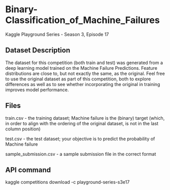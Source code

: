# Binary-Classification_of_Machine_Failures
Kaggle Playground Series - Season 3, Episode 17

## Dataset Description
The dataset for this competition (both train and test) was generated from a deep learning model trained on the Machine Failure Predictions. Feature distributions are close to, but not exactly the same, as the original. Feel free to use the original dataset as part of this competition, both to explore differences as well as to see whether incorporating the original in training improves model performance.

## Files
train.csv - the training dataset; Machine failure is the (binary) target (which, in order to align with the ordering of the original dataset, is not in the last column position)

test.csv - the test dataset; your objective is to predict the probability of Machine failure

sample_submission.csv - a sample submission file in the correct format

## API command
kaggle competitions download -c playground-series-s3e17
